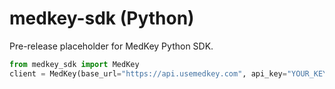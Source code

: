 # medkey-sdk (Python)

Pre-release placeholder for MedKey Python SDK.

```python
from medkey_sdk import MedKey
client = MedKey(base_url="https://api.usemedkey.com", api_key="YOUR_KEY")
```
